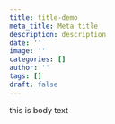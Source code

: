 ```yaml
---
title: title-demo
meta_title: Meta title
description: description
date: ''
image: ''
categories: []
author: ''
tags: []
draft: false
---
```

this is body text
